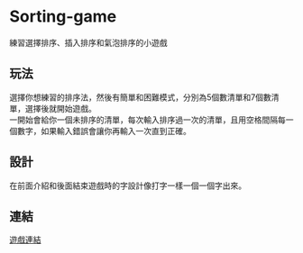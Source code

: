 # Sorting-game
練習選擇排序、插入排序和氣泡排序的小遊戲

## 玩法
選擇你想練習的排序法，然後有簡單和困難模式，分別為5個數清單和7個數清單，選擇後就開始遊戲。<br>一開始會給你一個未排序的清單，每次輸入排序過一次的清單，且用空格間隔每一個數字，如果輸入錯誤會讓你再輸入一次直到正確。

## 設計
在前面介紹和後面結束遊戲時的字設計像打字一樣一個一個字出來。

## 連結
[遊戲連結](https://colab.research.google.com/drive/1BLZ18Nxs_NiAXIwMkWu5rUYvneQjK9SX?usp=sharing)
